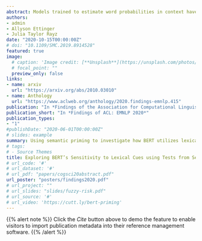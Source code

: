 ```yaml
---
abstract: Models trained to estimate word probabilities in context have become ubiquitous in natural language processing. How do these models use lexical cues in context to inform their word probabilities? To answer this question, we present a case study analyzing the pre-trained BERT model with tests informed by semantic priming. Using English lexical stimuli that show priming in humans, we find that BERT too shows **priming**,  predicting a word with greater probability when the context includes a related word versus an unrelated one. This effect decreases as the amount of information provided by the context increases. Follow-up analysis shows BERT to be increasingly distracted by related prime words as context becomes more informative, assigning *lower* probabilities to related words. Our findings highlight the importance of considering contextual constraint effects when studying word prediction in these models, and highlight possible parallels with human processing.
authors:
- admin 
- Allyson Ettinger
- Julia Taylor Rayz
date: "2020-10-15T00:00:00Z"
# doi: "10.1109/SMC.2019.8914528"
featured: true
image:
  # caption: 'Image credit: [**Unsplash**](https://unsplash.com/photos/pLCdAaMFLTE)'
  # focal_point: ""
  preview_only: false
links:
- name: arxiv
  url: "https://arxiv.org/abs/2010.03010"
- name: Anthology
  url: "https://www.aclweb.org/anthology/2020.findings-emnlp.415"
publication: "In *Findings of the Association for Computational Linguistics: EMNLP 2020*"
publication_short: "In *Findings of ACL: EMNLP 2020*"
publication_types:
- "1"
#publishDate: "2020-06-01T00:00:00Z"
# slides: example
summary: Using semantic priming to investigate how BERT utilizes lexical relations to inform word probabilities in context.
# tags:
# - Source Themes
title: Exploring BERT’s Sensitivity to Lexical Cues using Tests from Semantic Priming
# url_code: '#'
# url_dataset: '#'
# url_pdf: "papers/cogsci20abstract.pdf"
url_poster: "posters/findings2020.pdf"
# url_project: ""
# url_slides: "slides/fuzzy-risk.pdf"
# url_source: '#'
# url_video: 'https://cutt.ly/bert-priming'
---
```


{{% alert note %}}
Click the *Cite* button above to demo the feature to enable visitors to import publication metadata into their reference management software.
{{% /alert %}}


